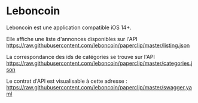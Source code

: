 # Leboncoin

Leboncoin est une application compatible iOS 14+.

Elle affiche une liste d'annonces disponibles sur l'API https://raw.githubusercontent.com/leboncoin/paperclip/master/listing.json

La correspondance des ids de catégories se trouve sur l'API https://raw.githubusercontent.com/leboncoin/paperclip/master/categories.json

Le contrat d'API est visualisable à cette adresse : https://raw.githubusercontent.com/leboncoin/paperclip/master/swagger.yaml
